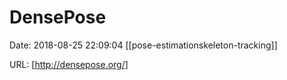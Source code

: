# DensePose

Date: 2018-08-25 22:09:04
[[pose-estimationskeleton-tracking]]

URL: [http://densepose.org/]
